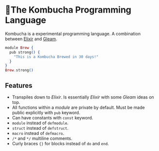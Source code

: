 # 🍹The Kombucha Programming Language

Kombucha is a experimental programming language.
A combination between [Elixir](https://elixir-lang.org/) and [Gleam](https://gleam.run/).

```elixir
module Brew {
  pub strong() {
    "This is a Kombucha Brewed in 30 days!"
  }
}
Brew.strong()
```

## Features

- Transpiles down to _Elixir_. Is essentially _Elixir_ with some _Gleam_ ideas on top.
- All functions within a _module_ are private by default. Must be made public explicitly with `pub` keyword.
- Can have constants with `const` keyword.
- `module` instead of `defmodule`.
- `struct` instead of `defstruct`.
- `macro` instead of `defmacro`.
- `/*` and `*/` multiline comments.
- Curly braces `{}` for blocks instead of `do` and `end`.
